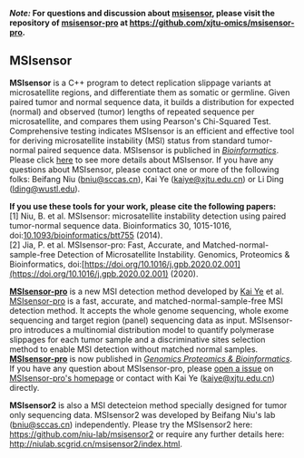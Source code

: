 ***Note:* For questions and discussion about [msisensor](https://github.com/ding-lab/msisensor), please visit the repository of [msisensor-pro](https://github.com/xjtu-omics/msisensor-pro) at https://github.com/xjtu-omics/msisensor-pro.**



## MSIsensor



**MSIsensor** is a C++ program to detect replication slippage variants at microsatellite regions, and differentiate them as somatic or germline. Given paired tumor and normal sequence data, it builds a distribution for expected (normal) and observed (tumor) lengths of repeated sequence per microsatellite, and compares them using Pearson's Chi-Squared Test. Comprehensive testing indicates MSIsensor is an efficient and effective tool for deriving microsatellite instability (MSI) status from standard tumor-normal paired sequence data. MSIsensor is publiched in [*Bioinformatics*](https://www.ncbi.nlm.nih.gov/pubmed/24371154). Please click [here](https://github.com/ding-lab/msisensor/blob/master/README_msisensor.md) to see more details about MSIsensor. If you have any questions about MSIsensor, please contact one or more of the following folks:
Beifang Niu (<bniu@sccas.cn>), Kai Ye (<kaiye@xjtu.edu.cn>) or Li Ding (<lding@wustl.edu>).

**If you use these tools for your work, please cite the following papers:**    
[1] Niu, B. et al. MSIsensor: microsatellite instability detection using paired tumor-normal sequence data. Bioinformatics 30, 1015-1016, doi:[10.1093/bioinformatics/btt755](https://doi.org/10.1093/bioinformatics/btt755) (2014).   
[2] Jia, P. et al. MSIsensor-pro: Fast, Accurate, and Matched-normal-sample-free Detection of Microsatellite Instability. Genomics, Proteomics & Bioinformatics, doi:[https://doi.org/10.1016/j.gpb.2020.02.001](https://doi.org/10.1016/j.gpb.2020.02.001) (2020).


**[MSIsensor-pro](https://github.com/xjtu-omics/msisensor-pro)** is a new MSI detection method developed by [Kai Ye](http://gr.xjtu.edu.cn/web/kaiye/english)  et al. [MSIsensor-pro](https://github.com/xjtu-omics/msisensor-pro) is a fast, accurate, and matched-normal-sample-free MSI detection method. It accepts the whole genome sequencing, whole exome sequencing and target region (panel) sequencing data as input. MSIsensor-pro introduces a multinomial distribution model to quantify polymerase slippages for each tumor sample and a discriminative sites selection method to enable MSI detection without matched normal samples. **[MSIsensor-pro](https://github.com/xjtu-omics/msisensor-pro)** is now published in [*Genomics Proteomics & Bioinformatics*](https://www.sciencedirect.com/science/article/pii/S1672022920300218). If you have any question about MSIsensor-pro, please [open a issue](https://github.com/xjtu-omics/msisensor-pro/issues/new) on [MSIsensor-pro's homepage](https://github.com/xjtu-omics/msisensor-pro) or contact with Kai Ye (kaiye@xjtu.edu.cn) directly. 


**MSIsensor2** is also a MSI detecteion method specially designed for tumor only sequencing data. MSIsensor2 was developed by Beifang Niu's lab (bniu@sccas.cn) independently. Please try the MSIsensor2 here: https://github.com/niu-lab/msisensor2 or require any further details here: http://niulab.scgrid.cn/msisensor2/index.html.

